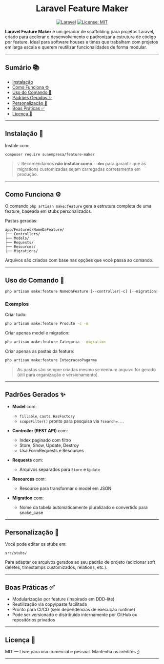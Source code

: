 <div align="center">

# Laravel Feature Maker

[![Laravel][laravel-badge]][laravel-url]
[![License: MIT][license-badge]][license-url]

</div>

**Laravel Feature Maker** é um gerador de scaffolding para projetos Laravel, criado para acelerar o desenvolvimento e padronizar a estrutura de código por feature. Ideal para software houses e times que trabalham com projetos em larga escala e querem reutilizar funcionalidades de forma modular.

---

## Sumário 📚

- [Instalação](#instalação)
- [Como Funciona ⚙️](#como-funciona)
- [Uso do Comando 🧪](#uso-do-comando)
- [Padrões Gerados ✨](#padrões-gerados)
- [Personalização 🧰](#personalização)
- [Boas Práticas ✅](#boas-práticas)
- [Licença 📄](#licença)

---

## Instalação 🚀

Instale com:

```bash
composer require suaempresa/feature-maker
```

> 💡 Recomendamos **não instalar como `--dev`** para garantir que as migrations customizadas sejam carregadas corretamente em produção.

---

## Como Funciona ⚙️

O comando `php artisan make:feature` gera a estrutura completa de uma feature, baseada em stubs personalizados.

Pastas geradas:
```
app/Features/NomeDaFeature/
├── Controllers/
├── Models/
├── Requests/
├── Resources/
├── Migrations/
```

Arquivos são criados com base nas opções que você passa ao comando.

---

## Uso do Comando 🧪

```bash
php artisan make:feature NomeDaFeature [--controller|-c] [--migration|-m]
```

### Exemplos

Criar tudo:
```bash
php artisan make:feature Produto -c -m
```

Criar apenas model e migration:
```bash
php artisan make:feature Categoria --migration
```

Criar apenas as pastas da feature:
```bash
php artisan make:feature IntegracaoPagarme
```

> As pastas são sempre criadas mesmo se nenhum arquivo for gerado (útil para organização e versionamento).

---

## Padrões Gerados ✨

- **Model** com:
  - `fillable`, `casts`, `HasFactory`
  - `scopeFilter()` pronto para pesquisa via `?search=...`

- **Controller (REST API)** com:
  - Index paginado com filtro
  - Store, Show, Update, Destroy
  - Usa FormRequests e Resources

- **Requests** com:
  - Arquivos separados para `Store` e `Update`

- **Resources** com:
  - Resource para transformar o model em JSON

- **Migration** com:
  - Nome da tabela automaticamente pluralizado e convertido para snake_case

---

## Personalização 🧰

Você pode editar os stubs em:
```
src/stubs/
```
Para adaptar os arquivos gerados ao seu padrão de projeto (adicionar soft deletes, timestamps customizados, relations, etc.).

---

## Boas Práticas ✅

- Modularização por feature (inspirado em DDD-lite)
- Reutilização via copy/paste facilitada
- Pronto para CI/CD (sem dependências de execução runtime)
- Pode ser versionado e distribuído internamente por GitHub ou repositórios privados

---

## Licença 📄

MIT — Livre para uso comercial e pessoal. Mantenha os créditos ;)

---

[laravel-badge]: https://img.shields.io/badge/Laravel-Framework-red
[laravel-url]: https://laravel.com
[license-badge]: https://img.shields.io/github/license/suaempresa/laravel-feature-maker
[license-url]: https://github.com/suaempresa/laravel-feature-maker/blob/main/LICENSE
